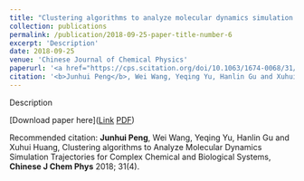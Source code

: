 ```yaml
---
title: "Clustering algorithms to analyze molecular dynamics simulation trajectories for complex chemical and biological systems"
collection: publications
permalink: /publication/2018-09-25-paper-title-number-6
excerpt: 'Description'
date: 2018-09-25
venue: 'Chinese Journal of Chemical Physics'
paperurl: '<a href="https://cps.scitation.org/doi/10.1063/1674-0068/31/cjcp1806147">Link</a> <a href="https://jhpanda.github.io/files/paper5.pdf">PDF</a>'
citation: '<b>Junhui Peng</b>, Wei Wang, Yeqing Yu, Hanlin Gu and Xuhui Huang, Clustering algorithms to Analyze Molecular Dynamics Simulation Trajectories for Complex Chemical and Biological Systems, <b>Chinese J Chem Phys</b> 2018; 31(4).'
---
```

Description

[Download paper here](<a href="https://cps.scitation.org/doi/10.1063/1674-0068/31/cjcp1806147">Link</a> <a href="https://jhpanda.github.io/files/paper5.pdf">PDF</a>)

Recommended citation: <b>Junhui Peng</b>, Wei Wang, Yeqing Yu, Hanlin Gu and Xuhui Huang, Clustering algorithms to Analyze Molecular Dynamics Simulation Trajectories for Complex Chemical and Biological Systems, <b>Chinese J Chem Phys</b> 2018; 31(4).